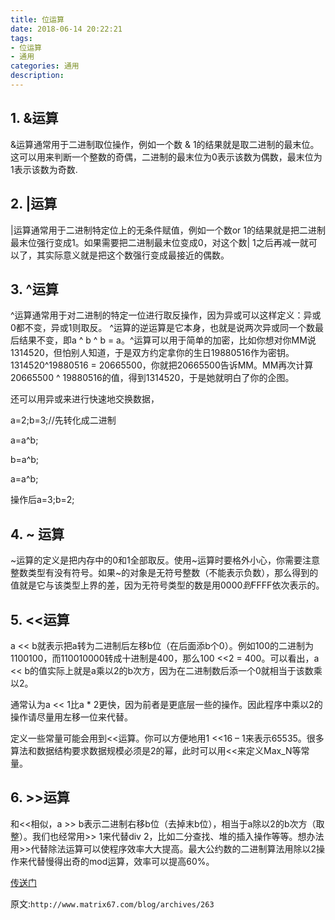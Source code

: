 ```yaml
---
title: 位运算
date: 2018-06-14 20:22:21
tags:
- 位运算
- 通用
categories: 通用
description:
---
```


## 1. &运算    

&运算通常用于二进制取位操作，例如一个数 & 1的结果就是取二进制的最末位。这可以用来判断一个整数的奇偶，二进制的最末位为0表示该数为偶数，最末位为1表示该数为奇数.    

## 2. |运算    

 |运算通常用于二进制特定位上的无条件赋值，例如一个数or 1的结果就是把二进制最末位强行变成1。如果需要把二进制最末位变成0，对这个数| 1之后再减一就可以了，其实际意义就是把这个数强行变成最接近的偶数。

## 3. ^运算    

 ^运算通常用于对二进制的特定一位进行取反操作，因为异或可以这样定义：异或0都不变，异或1则取反。 ^运算的逆运算是它本身，也就是说两次异或同一个数最后结果不变，即a ^ b ^ b = a。^运算可以用于简单的加密，比如你想对你MM说1314520，但怕别人知道，于是双方约定拿你的生日19880516作为密钥。1314520^19880516 = 20665500，你就把20665500告诉MM。MM再次计算20665500 ^ 19880516的值，得到1314520，于是她就明白了你的企图。

还可以用异或来进行快速地交换数据，

a=2;b=3;//先转化成二进制

a=a^b;

b=a^b;

a=a^b;

操作后a=3;b=2;

## 4. ~ 运算

   ~运算的定义是把内存中的0和1全部取反。使用~运算时要格外小心，你需要注意整数类型有没有符号。如果~的对象是无符号整数（不能表示负数），那么得到的值就是它与该类型上界的差，因为无符号类型的数是用$0000到$FFFF依次表示的。

## 5. <<运算

   a << b就表示把a转为二进制后左移b位（在后面添b个0）。例如100的二进制为1100100，而110010000转成十进制是400，那么100 <<2 = 400。可以看出，a << b的值实际上就是a乘以2的b次方，因为在二进制数后添一个0就相当于该数乘以2。

   通常认为a << 1比a * 2更快，因为前者是更底层一些的操作。因此程序中乘以2的操作请尽量用左移一位来代替。

   定义一些常量可能会用到<<运算。你可以方便地用1 <<16 – 1来表示65535。很多算法和数据结构要求数据规模必须是2的幂，此时可以用<<来定义Max_N等常量。

## 6. >>运算

   和<<相似，a >> b表示二进制右移b位（去掉末b位），相当于a除以2的b次方（取整）。我们也经常用>> 1来代替div 2，比如二分查找、堆的插入操作等等。想办法用>>代替除法运算可以使程序效率大大提高。最大公约数的二进制算法用除以2操作来代替慢得出奇的mod运算，效率可以提高60%。​​​​

[传送门](https://weibo.com/ttarticle/p/show?id=2309404238259097064884&mod=zwenzhang)



原文:`http://www.matrix67.com/blog/archives/263`
